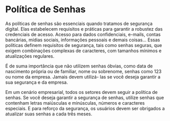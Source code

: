# Política de Senhas

As políticas de senhas são essenciais quando tratamos de segurança digital. Elas estabelecem
requisitos e práticas para garantir a robustez das credenciais de acesso. Acesso para dados
confidenciais, e-mails, contas bancárias, mídias sociais, informações pessoais e demais coisas...
Essas políticas definem requisitos de segurança, tais como senhas seguras, que exigem
combinações complexas de caracteres, com tamanhos mínimos e atualizações regulares.

É de suma importância que não utilizem senhas óbvias, como data de nascimento própria ou de
familiar, nome ou sobrenome, senhas como 123 ou nome da empresa. Jamais devem utilizá-
las se você deseja garantir a sua segurança e da empresa.

Em um cenário empresarial, todos os setores devem seguir a política de senhas. Se você deseja
garantir a segurança de senhas, utilize senhas que contenham letras maiúsculas e minúsculas,
números e caracteres especiais. E para reforço da segurança, os usuários devem ser obrigados
a atualizar suas senhas a cada três meses.
